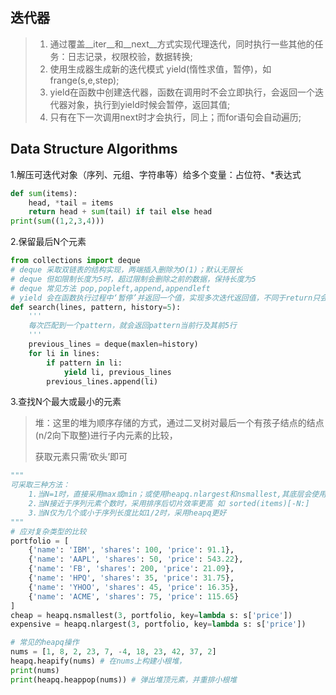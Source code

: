 ## 迭代器

> 1. 通过覆盖__iter__和__next__方式实现代理迭代，同时执行一些其他的任务：日志记录，权限校验，数据转换;
> 2. 使用生成器生成新的迭代模式 yield(惰性求值，暂停)，如frange(s,e,step);
> 3. yield在函数中创建迭代器，函数在调用时不会立即执行，会返回一个迭代器对象，执行到yield时候会暂停，返回其值;
> 4. 只有在下一次调用next时才会执行，同上；而for语句会自动遍历;



## Data Structure Algorithms

1.解压可迭代对象（序列、元组、字符串等）给多个变量：占位符、*表达式

```python
def sum(items):
    head, *tail = items
    return head + sum(tail) if tail else head
print(sum((1,2,3,4)))
```

2.保留最后N个元素

```python
from collections import deque
# deque 采取双链表的结构实现，两端插入删除为O(1)；默认无限长
# deque 但如限制长度为5时，超过限制会删除之前的数据，保持长度为5
# deque 常见方法 pop,popleft,append,appendleft
# yield 会在函数执行过程中‘暂停’并返回一个值，实现多次迭代返回值，不同于return只会在函数全部执行完后再返回
def search(lines, pattern, history=5):
    '''
    每次匹配到一个pattern，就会返回pattern当前行及其前5行 
    '''
    previous_lines = deque(maxlen=history)
    for li in lines:
        if pattern in li:
            yield li, previous_lines
        previous_lines.append(li)
```

3.查找N个最大或最小的元素

> 堆：这里的堆为顺序存储的方式，通过二叉树对最后一个有孩子结点的结点(n/2向下取整)进行子内元素的比较，
>
> 获取元素只需‘砍头’即可

```python
"""
可采取三种方法：
	1.当N=1时，直接采用max或min；或使用heapq.nlargest和nsmallest,其底层会使用max或min
	2.当N接近于序列元素个数时，采用排序后切片效率更高 如 sorted(items)[-N:]
	3.当N仅为几个或小于序列长度比如1/2时，采用heapq更好
"""
# 应对复杂类型的比较
portfolio = [
    {'name': 'IBM', 'shares': 100, 'price': 91.1},
    {'name': 'AAPL', 'shares': 50, 'price': 543.22},
    {'name': 'FB', 'shares': 200, 'price': 21.09},
    {'name': 'HPQ', 'shares': 35, 'price': 31.75},
    {'name': 'YHOO', 'shares': 45, 'price': 16.35},
    {'name': 'ACME', 'shares': 75, 'price': 115.65}
]
cheap = heapq.nsmallest(3, portfolio, key=lambda s: s['price'])
expensive = heapq.nlargest(3, portfolio, key=lambda s: s['price'])

# 常见的heapq操作
nums = [1, 8, 2, 23, 7, -4, 18, 23, 42, 37, 2]
heapq.heapify(nums) # 在nums上构建小根堆，
print(nums)
print(heapq.heappop(nums)) # 弹出堆顶元素，并重排小根堆
```









